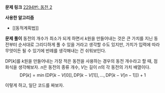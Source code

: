 **문제 링크**
[2294번: 동전 2](https://www.acmicpc.net/problem/2294)

**사용한 알고리즘**
- [[동적계획법]]

**문제 풀이**
동전의 개수가 최소가 되게 하면서 $k$원을 만들어내는 것은 큰 가치를 지닌 동전부터 순서대로 그리디하게 풀 수 있을 거라고 생각할 수도 있지만, 가치가 입력에 따라 무엇이든 될 수 있기에 반례를 생각해내는 건 쉬워보인다.

$\text{DP}[k]$를 $k$원을 만들어내는 가장 적은 동전을 사용하는 경우의 동전 개수라고 할 때, 점화식을 생각해보자.
$n$은 동전의 종류 개수, $V$는 길이 $n$의 각 동전의 가치 배열이다.
$$\text{DP}[k] = \min(\text{DP}[k - V[0]],\,\text{DP}[k-V[1]],\,\dots,\,\text{DP}[k-V[n-1]]) + 1$$

이렇게 하고, 일단 코드를 짜보자.